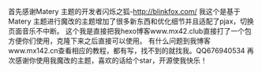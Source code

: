 首先感谢Matery 主题的开发者闪烁之狐-http://blinkfox.com/
我这个是基于Matery 主题进行魔改的主题增加了很多新东西和优化细节并且适配了pjax，切换页面音乐不中断。
这个我是直接把我hexo博客www.mx42.club直接打了一个包方便你们使用，克隆下来之后直接可以使用。
有什么问题到我博客www.mx142.cn查看相应的教程，都有写，找不到的就找我。QQ676940534
再次感谢你使用我魔改的主题，喜欢的话给个star，开源使我快乐！